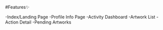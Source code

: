 #Features✨

-Index/Landing Page
-Profile Info Page
-Activity Dashboard
-Artwork List
-Action Detail
-Pending Artworks